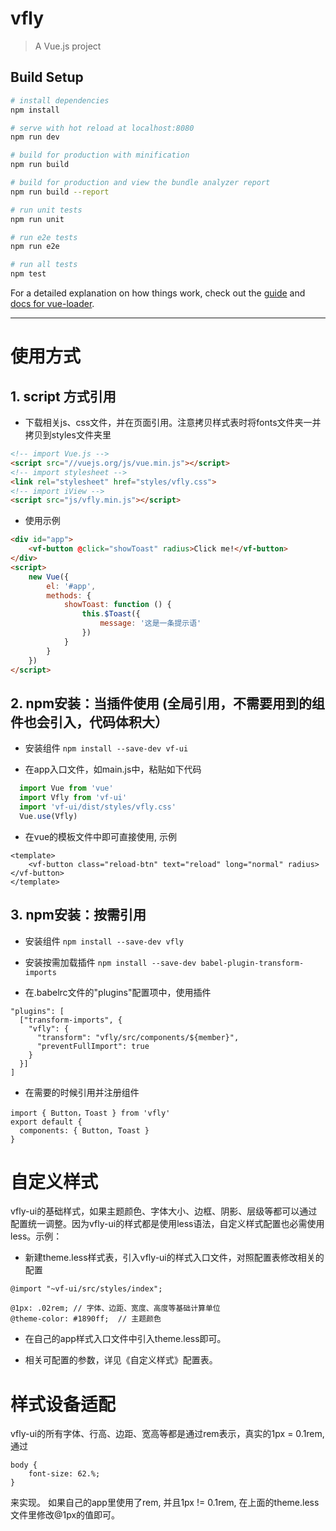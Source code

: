 # vfly

> A Vue.js project

## Build Setup

``` bash
# install dependencies
npm install

# serve with hot reload at localhost:8080
npm run dev

# build for production with minification
npm run build

# build for production and view the bundle analyzer report
npm run build --report

# run unit tests
npm run unit

# run e2e tests
npm run e2e

# run all tests
npm test
```

For a detailed explanation on how things work, check out the [guide](http://vuejs-templates.github.io/webpack/) and [docs for vue-loader](http://vuejs.github.io/vue-loader).

---

# 使用方式

## 1. script 方式引用
- 下载相关js、css文件，并在页面引用。注意拷贝样式表时将fonts文件夹一并拷贝到styles文件夹里
```html
<!-- import Vue.js -->
<script src="//vuejs.org/js/vue.min.js"></script>
<!-- import stylesheet -->
<link rel="stylesheet" href="styles/vfly.css">
<!-- import iView -->
<script src="js/vfly.min.js"></script>

```
- 使用示例
```html
<div id="app">
    <vf-button @click="showToast" radius>Click me!</vf-button>
</div>
<script>
    new Vue({
        el: '#app',
        methods: {
            showToast: function () {
                this.$Toast({
                    message: '这是一条提示语'
                })
            }
        }
    })
</script>
```

## 2. npm安装：当插件使用 (全局引用，不需要用到的组件也会引入，代码体积大）
- 安装组件
` npm install --save-dev vf-ui `

- 在app入口文件，如main.js中，粘贴如下代码
```javascript
  import Vue from 'vue'
  import Vfly from 'vf-ui'
  import 'vf-ui/dist/styles/vfly.css'
  Vue.use(Vfly)
```
- 在vue的模板文件中即可直接使用, 示例
```
<template>
    <vf-button class="reload-btn" text="reload" long="normal" radius></vf-button>
</template>
```

## 3. npm安装：按需引用
- 安装组件
` npm install --save-dev vfly `

- 安装按需加载插件
` npm install --save-dev babel-plugin-transform-imports `

- 在.babelrc文件的"plugins"配置项中，使用插件
```
"plugins": [
  ["transform-imports", {
    "vfly": {
      "transform": "vfly/src/components/${member}",
      "preventFullImport": true
    }
  }]
]
```
- 在需要的时候引用并注册组件
```
import { Button，Toast } from 'vfly'
export default {
  components: { Button, Toast }
}
```

# 自定义样式
vfly-ui的基础样式，如果主题颜色、字体大小、边框、阴影、层级等都可以通过配置统一调整。因为vfly-ui的样式都是使用less语法，自定义样式配置也必需使用less。示例：

- 新建theme.less样式表，引入vfly-ui的样式入口文件，对照配置表修改相关的配置
```less
@import "~vf-ui/src/styles/index";

@1px: .02rem; // 字体、边距、宽度、高度等基础计算单位
@theme-color: #1890ff;  // 主题颜色
```

- 在自己的app样式入口文件中引入theme.less即可。

- 相关可配置的参数，详见《自定义样式》配置表。

# 样式设备适配
vfly-ui的所有字体、行高、边距、宽高等都是通过rem表示，真实的1px = 0.1rem, 通过
```
body {
    font-size: 62.%;
}
```
来实现。
如果自己的app里使用了rem, 并且1px != 0.1rem, 在上面的theme.less文件里修改@1px的值即可。